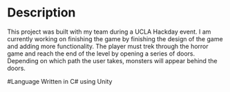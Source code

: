 # Description
This project was built with my team during a UCLA Hackday event. I am currently working on finishing the game by finishing the design of the game and adding more functionality. The player must trek through the horror game and reach the end of the level by opening a series of doors. Depending on which path the user takes, monsters will appear behind the doors.

#Language
Written in C# using Unity
